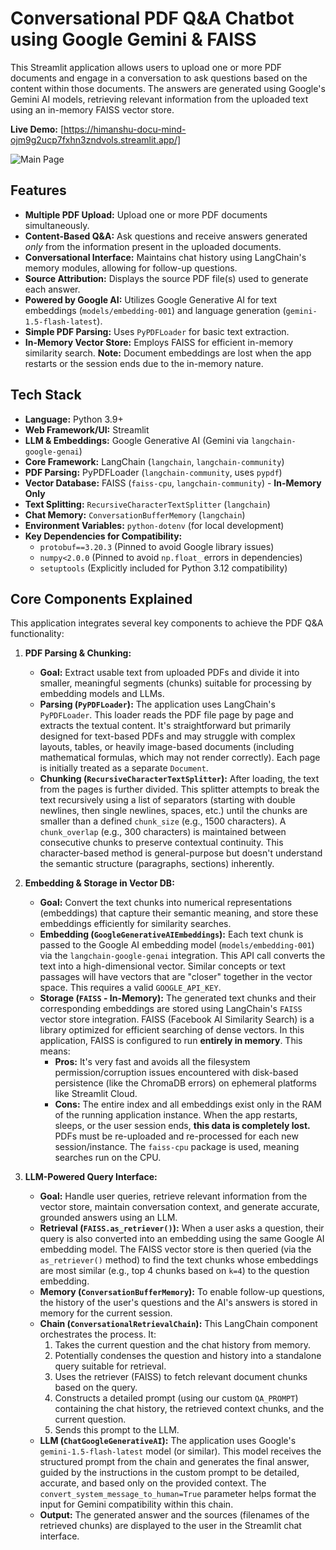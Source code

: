 # Conversational PDF Q&A Chatbot using Google Gemini & FAISS

This Streamlit application allows users to upload one or more PDF documents and engage in a conversation to ask questions based on the content within those documents. The answers are generated using Google's Gemini AI models, retrieving relevant information from the uploaded text using an in-memory FAISS vector store.

**Live Demo:** [https://himanshu-docu-mind-ojm9g2ucp7fxhn3zndvols.streamlit.app/] 

![Main Page](https://github.com/user-attachments/assets/7a5eb48f-d555-4d8a-859d-cd41fb6114a9)

## Features

*   **Multiple PDF Upload:** Upload one or more PDF documents simultaneously.
*   **Content-Based Q&A:** Ask questions and receive answers generated *only* from the information present in the uploaded documents.
*   **Conversational Interface:** Maintains chat history using LangChain's memory modules, allowing for follow-up questions.
*   **Source Attribution:** Displays the source PDF file(s) used to generate each answer.
*   **Powered by Google AI:** Utilizes Google Generative AI for text embeddings (`models/embedding-001`) and language generation (`gemini-1.5-flash-latest`).
*   **Simple PDF Parsing:** Uses `PyPDFLoader` for basic text extraction.
*   **In-Memory Vector Store:** Employs FAISS for efficient in-memory similarity search. **Note:** Document embeddings are lost when the app restarts or the session ends due to the in-memory nature.

## Tech Stack

*   **Language:** Python 3.9+
*   **Web Framework/UI:** Streamlit
*   **LLM & Embeddings:** Google Generative AI (Gemini via `langchain-google-genai`)
*   **Core Framework:** LangChain (`langchain`, `langchain-community`)
*   **PDF Parsing:** PyPDFLoader (`langchain-community`, uses `pypdf`)
*   **Vector Database:** FAISS (`faiss-cpu`, `langchain-community`) - **In-Memory Only**
*   **Text Splitting:** `RecursiveCharacterTextSplitter` (`langchain`)
*   **Chat Memory:** `ConversationBufferMemory` (`langchain`)
*   **Environment Variables:** `python-dotenv` (for local development)
*   **Key Dependencies for Compatibility:**
    *   `protobuf==3.20.3` (Pinned to avoid Google library issues)
    *   `numpy<2.0.0` (Pinned to avoid `np.float_` errors in dependencies)
    *   `setuptools` (Explicitly included for Python 3.12 compatibility)

## Core Components Explained

This application integrates several key components to achieve the PDF Q&A functionality:

1.  **PDF Parsing & Chunking:**
    *   **Goal:** Extract usable text from uploaded PDFs and divide it into smaller, meaningful segments (chunks) suitable for processing by embedding models and LLMs.
    *   **Parsing (`PyPDFLoader`):** The application uses LangChain's `PyPDFLoader`. This loader reads the PDF file page by page and extracts the textual content. It's straightforward but primarily designed for text-based PDFs and may struggle with complex layouts, tables, or heavily image-based documents (including mathematical formulas, which may not render correctly). Each page is initially treated as a separate `Document`.
    *   **Chunking (`RecursiveCharacterTextSplitter`):** After loading, the text from the pages is further divided. This splitter attempts to break the text recursively using a list of separators (starting with double newlines, then single newlines, spaces, etc.) until the chunks are smaller than a defined `chunk_size` (e.g., 1500 characters). A `chunk_overlap` (e.g., 300 characters) is maintained between consecutive chunks to preserve contextual continuity. This character-based method is general-purpose but doesn't understand the semantic structure (paragraphs, sections) inherently.

2.  **Embedding & Storage in Vector DB:**
    *   **Goal:** Convert the text chunks into numerical representations (embeddings) that capture their semantic meaning, and store these embeddings efficiently for similarity searches.
    *   **Embedding (`GoogleGenerativeAIEmbeddings`):** Each text chunk is passed to the Google AI embedding model (`models/embedding-001`) via the `langchain-google-genai` integration. This API call converts the text into a high-dimensional vector. Similar concepts or text passages will have vectors that are "closer" together in the vector space. This requires a valid `GOOGLE_API_KEY`.
    *   **Storage (`FAISS` - In-Memory):** The generated text chunks and their corresponding embeddings are stored using LangChain's `FAISS` vector store integration. FAISS (Facebook AI Similarity Search) is a library optimized for efficient searching of dense vectors. In this application, FAISS is configured to run **entirely in memory**. This means:
        *   **Pros:** It's very fast and avoids all the filesystem permission/corruption issues encountered with disk-based persistence (like the ChromaDB errors) on ephemeral platforms like Streamlit Cloud.
        *   **Cons:** The entire index and all embeddings exist only in the RAM of the running application instance. When the app restarts, sleeps, or the user session ends, **this data is completely lost.** PDFs must be re-uploaded and re-processed for each new session/instance. The `faiss-cpu` package is used, meaning searches run on the CPU.

3.  **LLM-Powered Query Interface:**
    *   **Goal:** Handle user queries, retrieve relevant information from the vector store, maintain conversation context, and generate accurate, grounded answers using an LLM.
    *   **Retrieval (`FAISS.as_retriever()`):** When a user asks a question, their query is also converted into an embedding using the same Google AI embedding model. The FAISS vector store is then queried (via the `as_retriever()` method) to find the text chunks whose embeddings are most similar (e.g., top 4 chunks based on `k=4`) to the question embedding.
    *   **Memory (`ConversationBufferMemory`):** To enable follow-up questions, the history of the user's questions and the AI's answers is stored in memory for the current session.
    *   **Chain (`ConversationalRetrievalChain`):** This LangChain component orchestrates the process. It:
        1.  Takes the current question and the chat history from memory.
        2.  Potentially condenses the question and history into a standalone query suitable for retrieval.
        3.  Uses the retriever (FAISS) to fetch relevant document chunks based on the query.
        4.  Constructs a detailed prompt (using our custom `QA_PROMPT`) containing the chat history, the retrieved context chunks, and the current question.
        5.  Sends this prompt to the LLM.
    *   **LLM (`ChatGoogleGenerativeAI`):** The application uses Google's `gemini-1.5-flash-latest` model (or similar). This model receives the structured prompt from the chain and generates the final answer, guided by the instructions in the custom prompt to be detailed, accurate, and based only on the provided context. The `convert_system_message_to_human=True` parameter helps format the input for Gemini compatibility within this chain.
    *   **Output:** The generated answer and the sources (filenames of the retrieved chunks) are displayed to the user in the Streamlit chat interface.

